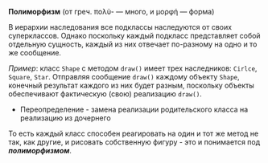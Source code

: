 

**Полиморфизм** (от греч. πολὺ- — много, и μορφή — форма)

В иерархии наследования все подклассы наследуются от своих суперклассов. Однако поскольку каждый подкласс представляет собой отдельную сущность, каждый из них отвечает по-разному на одно и то же сообщение.


*Пример*: класс `Shape` с методом `draw()` имеет трех наследников: `Cirlce`, `Square`, `Star`. Отправляя сообщение `draw()` каждому объекту `Shape`, конечный результат каждого из них будет разным, поскольку объекты обеспечивают фактическую (свою) реализацию `draw()`.

- Переопределение - замена реализации родительского класса на реализацию из дочернего 

То есть каждый класс способен реагировать на один и тот же метод не так, как другие, и рисовать собственную фигуру - это и понимается под ***полиморфизмом***. 